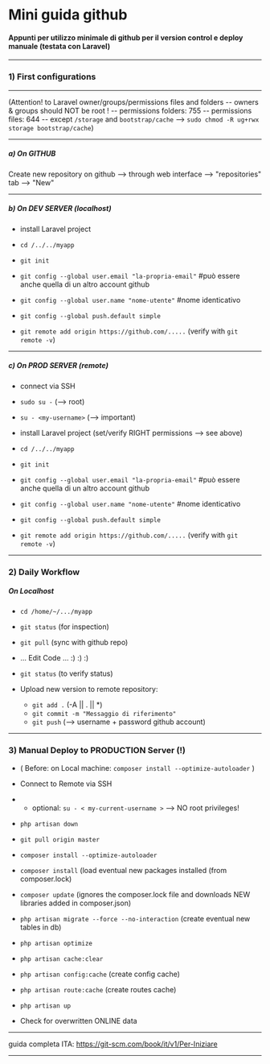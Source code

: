 
# Mini guida github
#### Appunti per utilizzo minimale di github per il version control e deploy manuale  (testata con Laravel)


---



### 1) First configurations

---

(Attention! to Laravel owner/groups/permissions files and folders -- owners & groups should NOT be root !  --  permissions folders: 755 -- permissions files: 644  -- except `/storage` and `bootstrap/cache` --> `sudo chmod -R ug+rwx storage bootstrap/cache`)

---


##### a) On GITHUB

Create new repository on github --> through web interface --> "repositories" tab --> "New"



---


##### b) On DEV SERVER (localhost)

- install Laravel project

- `cd /../../myapp`

- `git init`

- `git config --global user.email "la-propria-email"`  #può essere anche quella di un altro account github

- `git config --global user.name "nome-utente"` #nome identicativo

- `git config --global push.default simple`

- `git remote add origin https://github.com/.....` (verify with `git remote -v`)



---


##### c) On PROD SERVER (remote)

- connect via SSH

- `sudo su -` (--> root)

- `su - <my-username>` (--> important)

- install Laravel project (set/verify RIGHT permissions --> see above)

- `cd /../../myapp`

- `git init`

- `git config --global user.email "la-propria-email"`  #può essere anche quella di un altro account github

- `git config --global user.name "nome-utente"` #nome identicativo

- `git config --global push.default simple`

- `git remote add origin https://github.com/.....` (verify with `git remote -v`)



---



### 2) Daily Workflow

##### On Localhost

- `cd /home/~/.../myapp`

- `git status` (for inspection)

- `git pull` (sync with github repo)

- ... Edit Code ... :) :) :)

- `git status`  (to verify status)

- Upload new version to remote repository:

    - `git add .`   (-A || . || *)
    - `git commit -m "Messaggio di riferimento"`
    - `git push` (--> username + password github account)



----------------------------------------------



### 3) Manual Deploy to PRODUCTION Server (!)

- ( Before: on Local machine: `composer install --optimize-autoloader` )


- Connect to Remote via SSH

- + optional: `su - < my-current-username >` --> NO root privileges!

- `php artisan down`

- `git pull origin master`

- `composer install --optimize-autoloader`

- `composer install` (load eventual new packages installed (from composer.lock)

- `composer update` (ignores the composer.lock file and downloads NEW libraries added in composer.json)

- `php artisan migrate --force --no-interaction` (create eventual new tables in db)

- `php artisan optimize`

- `php artisan cache:clear`

- `php artisan config:cache` (create config cache)

- `php artisan route:cache` (create routes cache)

- `php artisan up`

- Check for overwritten ONLINE data


    
    
    
    


---------------------------------------------


guida completa ITA: https://git-scm.com/book/it/v1/Per-Iniziare 

***

